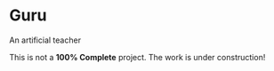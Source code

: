 # Guru
An artificial teacher

This is not a **100% Complete** project. The work is under construction!
